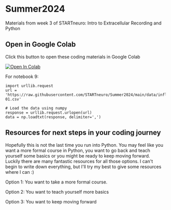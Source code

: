 # Summer2024
Materials from week 3 of STARTneuro: Intro to Extracellular Recording and Python
 

## Open in Google Colab
Click this button to open these coding materials in Google Colab

[![Open In Colab](https://colab.research.google.com/assets/colab-badge.svg)](https://colab.research.google.com/github/STARTneuro/Summer2024)


For notebook 9:
```
import urllib.request
url = 'https://raw.githubusercontent.com/STARTneuro/Summer2024/main/data/inflammation-01.csv'

# Load the data using numpy
response = urllib.request.urlopen(url)
data = np.loadtxt(response, delimiter=',')

```

## Resources for next steps in your coding journey

Hopefully this is not the last time you run into Python. You may feel like you want a more formal course in Python, you want to go back and teach yourself some basics or you might be ready to keep moving forward. Luckily there are many fantastic resources for all those options. I can't begin to write down everything, but I'll try my best to give some resources where I can :)

Option 1: You want to take a more formal course. 

Option 2: You want to teach yourself more basics

Option 3: You want to keep moving forward

